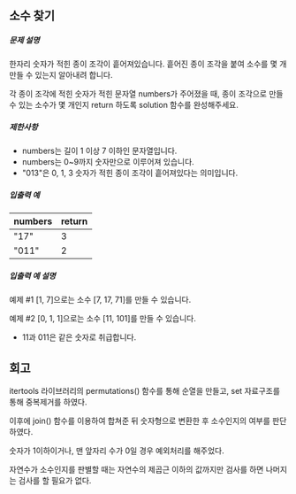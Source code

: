 ## 소수 찾기

##### 문제 설명

한자리 숫자가 적힌 종이 조각이 흩어져있습니다. 흩어진 종이 조각을 붙여 소수를 몇 개 만들 수 있는지 알아내려 합니다.

각 종이 조각에 적힌 숫자가 적힌 문자열 numbers가 주어졌을 때, 종이 조각으로 만들 수 있는 소수가 몇 개인지 return 하도록 solution 함수를 완성해주세요.

##### 제한사항

- numbers는 길이 1 이상 7 이하인 문자열입니다.
- numbers는 0~9까지 숫자만으로 이루어져 있습니다.
- "013"은 0, 1, 3 숫자가 적힌 종이 조각이 흩어져있다는 의미입니다.

##### 입출력 예

| numbers | return |
| ------- | ------ |
| "17"    | 3      |
| "011"   | 2      |

##### 입출력 예 설명

예제 #1
[1, 7]으로는 소수 [7, 17, 71]를 만들 수 있습니다.

예제 #2
[0, 1, 1]으로는 소수 [11, 101]를 만들 수 있습니다.

- 11과 011은 같은 숫자로 취급합니다.

## 회고

itertools 라이브러리의 permutations() 함수를 통해 순열을 만들고, set 자료구조를 통해 중복제거를 하였다.

이후에 join() 함수를 이용하여 합쳐준 뒤 숫자형으로 변환한 후 소수인지의 여부를 판단하였다.

숫자가 1이하이거나, 맨 앞자리 수가 0일 경우 예외처리를 해주었다.

자연수가 소수인지를 판별할 때는 자연수의 제곱근 이하의 값까지만 검사를 하면 나머지는 검사를 할 필요가 없다.
